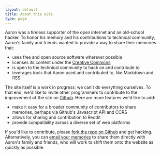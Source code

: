 ```yaml
---
layout: default
title: About this site
type: page
---
```

Aaron was a tireless supporter of the open internet and an old-school hacker.
To honor his memory and his contributions to technical community, Aaron's family
and friends wanted to provide a way to share their memories that:

* uses free and open source software wherever possible
* licenses its content under the [Creative Commons](http://creativecommons.org/)
* is open to the technical community to hack on and contribute to
* leverages tools that Aaron used and contributed to, like Markdown and RSS

The site itself is a work in progress; we can't do everything ourselves. To that end, we'd
like to invite other programmers to contribute to the improvement of the site on
[Github](https://github.com/rememberaaronsw/rememberaaronsw). Here are more features we'd
like to add:

* make it easy for a broader community of contributors to share memories, perhaps via 
  Github's Javascript API and CORS
* allows for sharing and contribution to Reddit
* provide compatibility across a diverse set of web platforms

If you'd like to contribute, please [fork the repo on Github](https://github.com/rememberaaronsw/rememberaaronsw)
and get hacking. Alternatively, you can [email your memories](mailto:rememberaaronsw@gmail.com) to share
them directly with Aaron's family and friends, who will work to shift them onto the website as quickly as possible.
